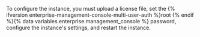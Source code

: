 To configure the instance, you must upload a license file, set the {% ifversion enterprise-management-console-multi-user-auth %}root {% endif %}{% data variables.enterprise.management_console %} password, configure the instance's settings, and restart the instance.